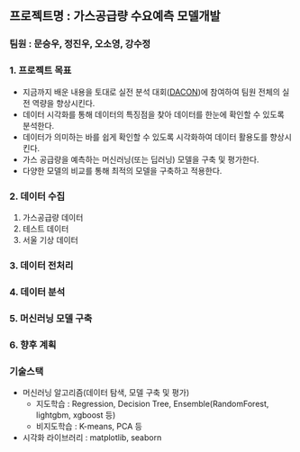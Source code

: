 ## 프로젝트명 : 가스공급량 수요예측 모델개발

### 팀원 : 문승우, 정진우, 오소영, 강수정

### 1. 프로젝트 목표
- 지금까지 배운 내용을 토대로 실전 분석 대회([DACON](https://dacon.io/competitions/official/235830/overview/description))에 참여하여 팀원 전체의 실전 역량을 향상시킨다.
- 데이터 시각화를 통해 데이터의 특징점을 찾아 데이터를 한눈에 확인할 수 있도록 분석한다.
- 데이터가 의미하는 바를 쉽게 확인할 수 있도록 시각화하여 데이터 활용도를 향상시킨다.
- 가스 공급량을 예측하는 머신러닝(또는 딥러닝) 모델을 구축 및 평가한다.
- 다양한 모델의 비교를 통해 최적의 모델을 구축하고 적용한다. 

### 2. 데이터 수집 
1. 가스공급량 데이터 
2. 테스트 데이터
3. 서울 기상 데이터

### 3. 데이터 전처리
 
### 4. 데이터 분석

### 5. 머신러닝 모델 구축

### 6. 향후 계획 
  
### 기술스택
- 머신러닝 알고리즘(데이터 탐색, 모델 구축 및 평가)
	- 지도학습 : Regression, Decision Tree, Ensemble(RandomForest, lightgbm, xgboost 등)
	- 비지도학습 : K-means, PCA 등
- 시각화 라이브러리 : matplotlib, seaborn

<!--
1. 주제
	- 주제 및 목표    
2. 데이터 수집 및 전처리
	- 데이터 출처
	- 데이터 수집
	- 데이터 전처리(가공) 
3. 데이터 분석
	- 분석 과정
	- 데이터 시각화 및 분석
4. 머신러닝 모델 비교
	- 모델별 공급량 예측
	- 모델별 mse
	- 모델별 캐글 점수 
5. 결론



X = train[["year", "month", "day", "hour", "weekday", "구분_int", "기온(°C)"]]
y = train["공급량"]
GridSearchCV 최적 파라미터 :  {'learning_rate': 0.01, 'max_depth': 12, 'n_estimators': 2000}
GridSearchCV 최고 정확도 : 0.9696

X = train[["month", "hour", "구분_int", "기온(°C)"]]
y = train["공급량"]
GridSearchCV 최적 파라미터 :  {'learning_rate': 0.01, 'max_depth': 12, 'n_estimators': 2000}
GridSearchCV 최고 정확도 : 0.9696
-->